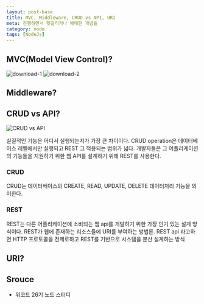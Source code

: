 ```yaml
---
layout: post-base
title: MVC, Middleware, CRUD vs API, URI
meta: 진행하면서 헷갈리거나 애매한 개념들
category: node
tags: [NodeJs]
---
```


## MVC(Model View Control)?

![download-1](https://user-images.githubusercontent.com/22067260/148096211-d4c29c4c-85f7-4cc5-a9b4-9a31100cc40c.png)
![download-2](https://user-images.githubusercontent.com/22067260/148096218-ca1c1324-0fa5-4886-afa4-706efbfc4682.png)

## Middleware?

## CRUD vs API?

![CRUD vs API](https://user-images.githubusercontent.com/22067260/147917791-8c19a4a5-db78-4f45-8911-bf272f130433.png)

실질적인 기능은 어디서 실행되는지가 가장 큰 차이이다. CRUD operation은 데이터베이스 레벨에서만 실행되고 REST 그 적용되는 범위가 넓다.
개발자들은 그 어플리케이션의 기능들을 지원하기 위한 웹 API를 설계하기 위해 REST를 사용한다.

### CRUD

CRUD는 데이터베이스의 CREATE, READ, UPDATE, DELETE 데이터처리 기능을 의미한다.

### REST

REST는 다른 어플리케이션에 소비되는 웹 api를 개발하기 위한 가장 인기 있는 설계 방식이다. REST가 웹에 존재하는 리소스들에 URI를 부여하는 방법론. REST api 라고하면 HTTP 프로토콜을 전제로하고 REST를 기반으로 시스템을 분산 설계하는 방식

## URI?

## Srouce

- 위코드 26기 노드 스터디
